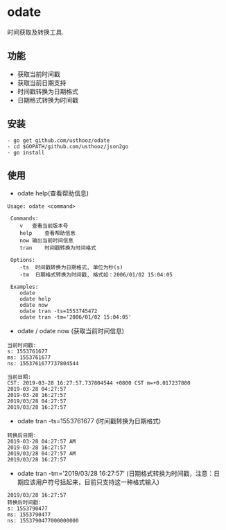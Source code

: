 # odate
时间获取及转换工具.


## 功能
- 获取当前时间戳
- 获取当前日期支持
- 时间戳转换为日期格式
- 日期格式转换为时间戳

## 安装

```
- go get github.com/usthooz/odate
- cd $GOPATH/github.com/usthooz/json2go
- go install
```

## 使用
- odate help(查看帮助信息)
```
Usage: odate <command>

 Commands:
	v	查看当前版本号
	help	查看帮助信息
	now	输出当前时间信息
	tran	时间戳转换为时间格式

 Options:
	-ts	 时间戳转换为日期格式, 单位为秒(s)
	-tm	 日期格式转换为时间戳, 格式如：2006/01/02 15:04:05

 Examples:
	odate
	odate help
	odate now
	odate tran -ts=1553745472
	odate tran -tm='2006/01/02 15:04:05'
```

- odate / odate now (获取当前时间信息)
```
当前时间戳:
s: 1553761677
ms: 1553761677
ns: 1553761677737804544

当前日期:
CST: 2019-03-28 16:27:57.737804544 +0800 CST m=+0.017237880
2019-03-28 04:27:57
2019-03-28 16:27:57
2019/03/28 04:27:57
2019/03/28 16:27:57
```

- odate tran -ts=1553761677 (时间戳转换为日期格式)
```
转换后日期:
2019-03-28 04:27:57 AM
2019-03-28 16:27:57
2019/03/28 04:27:57 AM
2019/03/28 16:27:57
```

- odate tran -tm='2019/03/28 16:27:57' (日期格式转换为时间戳，注意：日期应该用户符号括起来，目前只支持这一种格式输入)
```
2019/03/28 16:27:57
转换后时间戳:
s: 1553790477
ms: 1553790477
ns: 1553790477000000000
```